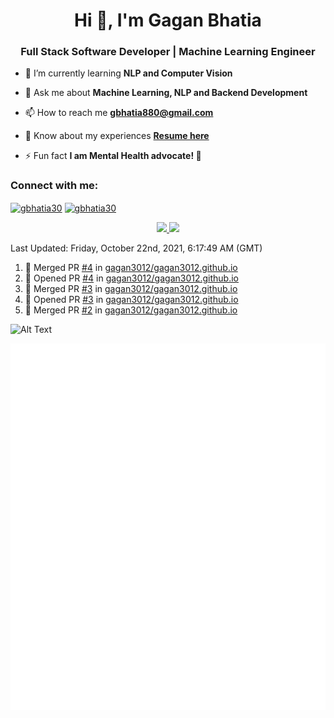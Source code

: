 <h1 align="center">Hi 👋, I'm Gagan Bhatia</h1>
<h3 align="center">Full Stack Software Developer | Machine Learning Engineer</h3>

- 🌱 I’m currently learning **NLP and Computer Vision**

- 💬 Ask me about **Machine Learning, NLP and Backend Development**

- 📫 How to reach me **gbhatia880@gmail.com**

- 📄 Know about my experiences [**Resume here**](https://drive.google.com/file/d/1VebQQLX8_SjgyhgccZByyDmtsXevF4Zf/view?usp=sharing)

- ⚡ Fun fact **I am Mental Health advocate! 🧠**

<h3 align="left">Connect with me:</h3>
<p align="left">
<a href="https://twitter.com/gbhatia30" target="blank"><img align="center" src="https://cdn.jsdelivr.net/npm/simple-icons@3.0.1/icons/twitter.svg" alt="gbhatia30" height="30" width="40" /></a>
<a href="https://linkedin.com/in/gbhatia30" target="blank"><img align="center" src="https://cdn.jsdelivr.net/npm/simple-icons@3.0.1/icons/linkedin.svg" alt="gbhatia30" height="30" width="40" /></a>
</p>

<p align="center">
<a href="https://github-readme-stats.vercel.app/api?username=gagan3012&count_private=true&show_icons=true&include_all_commits=false&hide_border=true&hide_title=true">
  <img width="48%"  src="https://github-readme-stats.vercel.app/api?username=gagan3012&count_private=true&show_icons=true&include_all_commits=false&hide_border=true&hide_title=true" />
</a>
<a href="https://github-readme-streak-stats.herokuapp.com/?user=gagan3012&hide_border=true">
  <img width="48%"  src="https://github-readme-streak-stats.herokuapp.com/?user=gagan3012&hide_border=true" />
</a>
</p>

<!--RECENT_ACTIVITY:last_update-->
Last Updated: Friday, October 22nd, 2021, 6:17:49 AM (GMT)
<!--RECENT_ACTIVITY:last_update_end-->
<!--RECENT_ACTIVITY:start-->

1. 🎉 Merged PR [#4](https://github.com/gagan3012/gagan3012.github.io/pull/4) in [gagan3012/gagan3012.github.io](https://github.com/gagan3012/gagan3012.github.io)
2. 💪 Opened PR [#4](https://github.com/gagan3012/gagan3012.github.io/pull/4) in [gagan3012/gagan3012.github.io](https://github.com/gagan3012/gagan3012.github.io)
3. 🎉 Merged PR [#3](https://github.com/gagan3012/gagan3012.github.io/pull/3) in [gagan3012/gagan3012.github.io](https://github.com/gagan3012/gagan3012.github.io)
4. 💪 Opened PR [#3](https://github.com/gagan3012/gagan3012.github.io/pull/3) in [gagan3012/gagan3012.github.io](https://github.com/gagan3012/gagan3012.github.io)
5. 🎉 Merged PR [#2](https://github.com/gagan3012/gagan3012.github.io/pull/2) in [gagan3012/gagan3012.github.io](https://github.com/gagan3012/gagan3012.github.io)
<!--RECENT_ACTIVITY:end-->

![Alt Text](https://github.com/gagan3012/gagan3012/blob/output/github-contribution-grid-snake.gif)

![Metrics](https://github.com/gagan3012/gagan3012/blob/main/github-metrics.svg)


